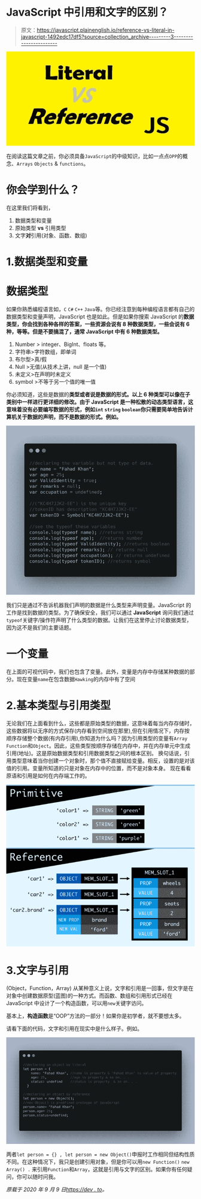 # JavaScript 中引用和文字的区别？

> 原文：<https://javascript.plainenglish.io/reference-vs-literal-in-javascript-1492edc17df5?source=collection_archive---------3----------------------->

![](img/92c8d3f91ce39df7669c8e86ca4a6e30.png)

在阅读这篇文章之前，你必须具备`JavaScript`的中级知识，比如一点点`OPP`的概念、`Arrays` `Objects` & `functions`。

# 你会学到什么？

在这里我们将看到，

1.  数据类型和变量
2.  原始类型 **vs** 引用类型
3.  文字**对**引用(对象、函数、数组)

# 1.数据类型和变量

# 数据类型

如果你熟悉编程语言如，`C` `C#` `C++` `Java`等。你已经注意到每种编程语言都有自己的数据类型和变量声明，JavaScript 也是如此。但是如果你搜索 JavaScript 的**数据类型，你会找到各种各样的答案，一些资源会说有 8 种数据类型，一些会说有 6 种，等等。但是不要搞混了，通常 JavaScript 中有 6 种数据类型。**

1.  Number > integer、BigInt、floats 等。
2.  字符串>字符数组，即单词
3.  布尔型>真/假
4.  Null >无值(从技术上讲，null 是一个值)
5.  未定义>在声明时未定义
6.  symbol >不等于另一个值的唯一值

你必须知道，这些是数据的**类型或者说是数据的形式。以上 6 种类型可以像在子类别中一样进行更详细的修改。由于 JavaScript 是一种松散的动态类型语言，这意味着没有必要编写数据的形式，例如`int` `string` `boolean`你只需要简单地告诉计算机关于数据的声明，而不是数据的形式。例如。**

![](img/983bc7763fa974ee7684f55f4efced78.png)

我们只是通过不告诉机器我们声明的数据是什么类型来声明变量。JavaScript 的工作是找到数据的类型。为了确保安全，我们可以通过 **JavaScript** 询问我们通过`typeof`关键字/操作符声明了什么类型的数据。让我们在这里停止讨论数据类型，因为这不是我们的主要话题。

# 一个变量

在上面的可视代码中，我们也包含了变量。此外，变量是内存中存储某种数据的部分。现在变量`name`在包含数据`Hawking`的内存中有了空间

# 2.基本类型与引用类型

无论我们在上面看到什么，这些都是原始类型的数据，这意味着每当内存存储时，这些数据将以无序的方式保存(内存看到空间放在那里),但在引用情况下，内存按顺序存储整个数据(有内存引用),你知道为什么吗？因为引用类型的变量有`Array` `Function`和`Object`。因此，这些类型按顺序存储在内存中，并在内存单元中生成引用(地址)。这是原始数据类型和引用数据类型之间的根本区别。
换句话说，引用类型意味着当你创建一个对象时，那个值不直接赋给变量。相反，设置的是对该值的引用。变量所知道的只是对象在内存中的位置，而不是对象本身。
现在看看原语和引用是如何在内存端工作的。

![](img/0e48d74382c50ad872a38923044807b6.png)

# 3.文字与引用

(Object，Function，Array)
从某种意义上说，文字和引用是一回事，但文字是在对象中创建数据原型(蓝图)的一种方式。而函数、数组和引用形式已经在 JavaScript 中设计了一个构造函数，可以用`new`关键字访问。

基本上，**构造函数**是“OOP”方法的一部分！如果你是初学者，就不要想太多。

请看下面的代码，文字和引用在现实中是什么样子。例如。

![](img/a88652e79ad36679b09512158062b34e.png)

两者`let person = {} , let person = new Object()`申报时工作相同但结构性质不同。在这种情况下，我只是创建引用对象，但是你可以用`new Function()` `new Array() .`
来引用`Function`和`Array`，这就是引用与文字的区别。如果你有任何疑问，你可以随时问我。

*原载于 2020 年 9 月 9 日*[*https://dev . to*](https://dev.to/fahad07_khan/reference-vs-literal-in-javascript-f8k)*。*